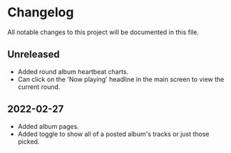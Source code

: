 # Changelog

All notable changes to this project will be documented in this file.

## Unreleased

* Added round album heartbeat charts.
* Can click on the 'Now playing' headline in the main screen to view the current round.

## 2022-02-27

* Added album pages.
* Added toggle to show all of a posted album's tracks or just those picked.
